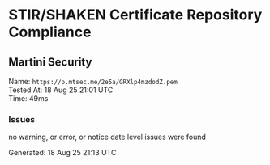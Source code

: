 # STIR/SHAKEN Certificate Repository Compliance

## Martini Security

Name: `https://p.mtsec.me/2e5a/GRXlp4mzdodZ.pem`\
Tested At: 18 Aug 25 21:01 UTC\
Time: 49ms

### Issues

no warning, or error, or notice date level issues were found

Generated: 18 Aug 25 21:13 UTC